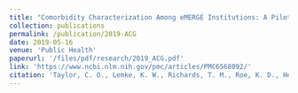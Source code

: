 ```yaml
---
title: "Comorbidity Characterization Among eMERGE Institutions: A Pilot Evaluation with the Johns Hopkins Adjusted Clinical Groups® System"
collection: publications
permalink: /publication/2019-ACG
date: 2019-05-16
venue: 'Public Health'
paperurl: '/files/pdf/research/2019_ACG.pdf'
link: 'https://www.ncbi.nlm.nih.gov/pmc/articles/PMC6568092/'
citation: 'Taylor, C. O., Lemke, K. W., Richards, T. M., Roe, K. D., He, T., Arruda-Olson, A., Carrell, D., Denny, J. C., Hripcsak, G., Kiryluk, K., Kullo, I., Larson, E. B., Peissig, P., Walton, N. A., Wei-Qi, W., Ye, Z., Chute, C. G., & Weiner, J. P. (2019). Comorbidity Characterization Among eMERGE Institutions: A Pilot Evaluation with the Johns Hopkins Adjusted Clinical Groups® System. AMIA Joint Summits on Translational Science proceedings. <i>AMIA Joint Summits on Translational Science</i>, 2019, 145–152.'
---
```

